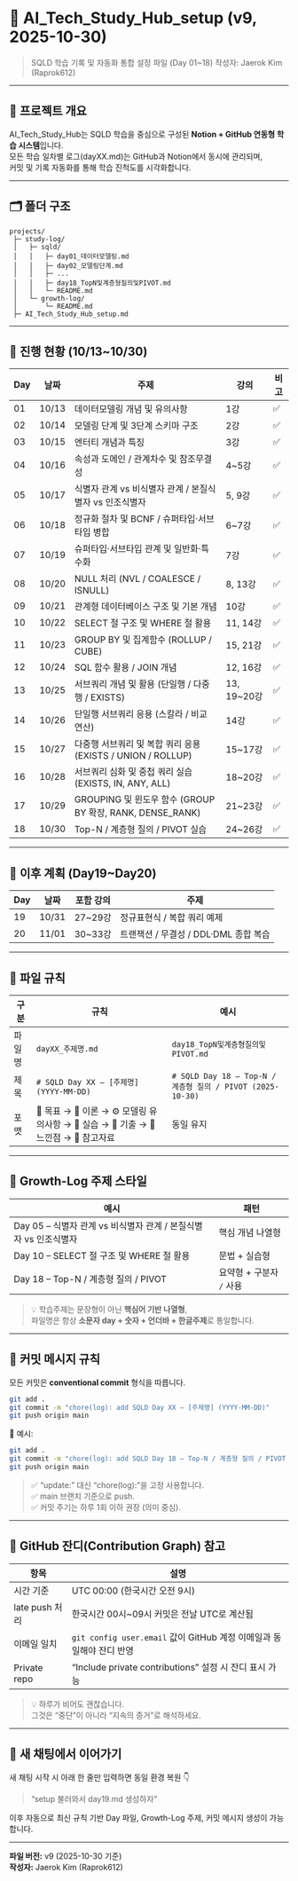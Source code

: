 # 📘 AI_Tech_Study_Hub_setup (v9, 2025-10-30)

> SQLD 학습 기록 및 자동화 통합 설정 파일 (Day 01~18)
> 작성자: Jaerok Kim (Raprok612)

---

## 🎯 프로젝트 개요

AI_Tech_Study_Hub는 SQLD 학습을 중심으로 구성된 **Notion + GitHub 연동형 학습 시스템**입니다.  
모든 학습 일차별 로그(dayXX.md)는 GitHub과 Notion에서 동시에 관리되며,  
커밋 및 기록 자동화를 통해 학습 진척도를 시각화합니다.

---

## 🗂️ 폴더 구조

```
projects/
 ├─ study-log/
 │   ├─ sqld/
 │   │   ├─ day01_데이터모델링.md
 │   │   ├─ day02_모델링단계.md
 │   │   ├─ ...
 │   │   ├─ day18_TopN및계층형질의및PIVOT.md
 │   │   └─ README.md
 │   └─ growth-log/
 │       └─ README.md
 ├─ AI_Tech_Study_Hub_setup.md
```

---

## 📅 진행 현황 (10/13~10/30)

| Day | 날짜 | 주제 | 강의 | 비고 |
|-----|------|------|------|------|
| 01 | 10/13 | 데이터모델링 개념 및 유의사항 | 1강 | ✅ |
| 02 | 10/14 | 모델링 단계 및 3단계 스키마 구조 | 2강 | ✅ |
| 03 | 10/15 | 엔터티 개념과 특징 | 3강 | ✅ |
| 04 | 10/16 | 속성과 도메인 / 관계차수 및 참조무결성 | 4~5강 | ✅ |
| 05 | 10/17 | 식별자 관계 vs 비식별자 관계 / 본질식별자 vs 인조식별자 | 5, 9강 | ✅ |
| 06 | 10/18 | 정규화 절차 및 BCNF / 슈퍼타입·서브타입 병합 | 6~7강 | ✅ |
| 07 | 10/19 | 슈퍼타입·서브타입 관계 및 일반화·특수화 | 7강 | ✅ |
| 08 | 10/20 | NULL 처리 (NVL / COALESCE / ISNULL) | 8, 13강 | ✅ |
| 09 | 10/21 | 관계형 데이터베이스 구조 및 기본 개념 | 10강 | ✅ |
| 10 | 10/22 | SELECT 절 구조 및 WHERE 절 활용 | 11, 14강 | ✅ |
| 11 | 10/23 | GROUP BY 및 집계함수 (ROLLUP / CUBE) | 15, 21강 | ✅ |
| 12 | 10/24 | SQL 함수 활용 / JOIN 개념 | 12, 16강 | ✅ |
| 13 | 10/25 | 서브쿼리 개념 및 활용 (단일행 / 다중행 / EXISTS) | 13, 19~20강 | ✅ |
| 14 | 10/26 | 단일행 서브쿼리 응용 (스칼라 / 비교 연산) | 14강 | ✅ |
| 15 | 10/27 | 다중행 서브쿼리 및 복합 쿼리 응용 (EXISTS / UNION / ROLLUP) | 15~17강 | ✅ |
| 16 | 10/28 | 서브쿼리 심화 및 중첩 쿼리 실습 (EXISTS, IN, ANY, ALL) | 18~20강 | ✅ |
| 17 | 10/29 | GROUPING 및 윈도우 함수 (GROUP BY 확장, RANK, DENSE_RANK) | 21~23강 | ✅ |
| 18 | 10/30 | Top-N / 계층형 질의 / PIVOT 실습 | 24~26강 | ✅ |

---

## 🚀 이후 계획 (Day19~Day20)

| Day | 날짜 | 포함 강의 | 주제 |
|-----|------|------------|------|
| 19 | 10/31 | 27~29강 | 정규표현식 / 복합 쿼리 예제 |
| 20 | 11/01 | 30~33강 | 트랜잭션 / 무결성 / DDL·DML 종합 복습 |

---

## 🧩 파일 규칙

| 구분 | 규칙 | 예시 |
|------|------|------|
| 파일명 | `dayXX_주제명.md` | `day18_TopN및계층형질의및PIVOT.md` |
| 제목 | `# SQLD Day XX – [주제명] (YYYY-MM-DD)` | `# SQLD Day 18 – Top-N / 계층형 질의 / PIVOT (2025-10-30)` |
| 포맷 | 🎯 목표 → 🧠 이론 → ⚙️ 모델링 유의사항 → 🧮 실습 → 🧾 기출 → 💬 느낀점 → 🔗 참고자료 | 동일 유지 |

---

## 🧠 Growth-Log 주제 스타일

| 예시 | 패턴 |
|------|--------|
| Day 05 – 식별자 관계 vs 비식별자 관계 / 본질식별자 vs 인조식별자 | 핵심 개념 나열형 |
| Day 10 – SELECT 절 구조 및 WHERE 절 활용 | 문법 + 실습형 |
| Day 18 – Top-N / 계층형 질의 / PIVOT | 요약형 + 구분자 `/` 사용 |

> 💡 학습주제는 문장형이 아닌 **핵심어 기반 나열형**,  
> 파일명은 항상 **소문자 day + 숫자 + 언더바 + 한글주제**로 통일합니다.

---

## 💬 커밋 메시지 규칙

모든 커밋은 **conventional commit** 형식을 따릅니다.  

```bash
git add .
git commit -m "chore(log): add SQLD Day XX – [주제명] (YYYY-MM-DD)"
git push origin main
```

📘 예시:
```bash
git add .
git commit -m "chore(log): add SQLD Day 18 – Top-N / 계층형 질의 / PIVOT (2025-10-30)"
git push origin main
```

> ✅ “update:” 대신 “chore(log):”을 고정 사용합니다.  
> ✅ main 브랜치 기준으로 push.  
> ✅ 커밋 주기는 하루 1회 이하 권장 (의미 중심).

---

## 🌱 GitHub 잔디(Contribution Graph) 참고

| 항목 | 설명 |
|------|------|
| 시간 기준 | UTC 00:00 (한국시간 오전 9시) |
| late push 처리 | 한국시간 00시~09시 커밋은 전날 UTC로 계산됨 |
| 이메일 일치 | `git config user.email` 값이 GitHub 계정 이메일과 동일해야 잔디 반영 |
| Private repo | “Include private contributions” 설정 시 잔디 표시 가능 |

> 💡 하루가 비어도 괜찮습니다.  
> 그것은 “중단”이 아니라 “지속의 증거”로 해석하세요.

---

## 🧭 새 채팅에서 이어가기

새 채팅 시작 시 아래 한 줄만 입력하면 동일 환경 복원 👇  
> “setup 불러와서 day19.md 생성하자”

이후 자동으로 최신 규칙 기반 Day 파일, Growth-Log 주제, 커밋 메시지 생성이 가능합니다.

---

**파일 버전:** v9 (2025-10-30 기준)  
**작성자:** Jaerok Kim (Raprok612)

